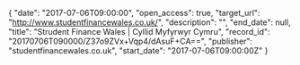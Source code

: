 {
  "date": "2017-07-06T09:00:00", 
  "open_access": true, 
  "target_url": "http://www.studentfinancewales.co.uk/", 
  "description": "", 
  "end_date": null, 
  "title": "Strudent Finance Wales | Cyllid Myfyrwyr Cymru", 
  "record_id": "20170706T090000/Z37o9ZVx+Vqp4/dAsuF+CA==", 
  "publisher": "studentfinancewales.co.uk", 
  "start_date": "2017-07-06T09:00:00Z"
}

